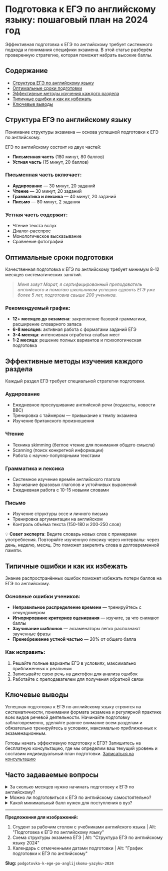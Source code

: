 # Подготовка к ЕГЭ по английскому языку: пошаговый план на 2024 год

Эффективная подготовка к ЕГЭ по английскому требует системного подхода и понимания специфики экзамена. В этой статье разберём проверенную стратегию, которая поможет набрать высокие баллы.

## Содержание
- [Структура ЕГЭ по английскому языку](#структура-егэ-по-английскому-языку)
- [Оптимальные сроки подготовки](#оптимальные-сроки-подготовки)
- [Эффективные методы изучения каждого раздела](#эффективные-методы-изучения-каждого-раздела)
- [Типичные ошибки и как их избежать](#типичные-ошибки-и-как-их-избежать)
- [Ключевые выводы](#ключевые-выводы)

## Структура ЕГЭ по английскому языку

Понимание структуры экзамена — основа успешной подготовки к ЕГЭ по английскому.

ЕГЭ по английскому состоит из двух частей:
- **Письменная часть** (180 минут, 80 баллов)
- **Устная часть** (15 минут, 20 баллов)

### Письменная часть включает:
- **Аудирование** — 30 минут, 20 заданий
- **Чтение** — 30 минут, 20 заданий  
- **Грамматика и лексика** — 40 минут, 20 заданий
- **Письмо** — 80 минут, 2 задания

### Устная часть содержит:
- Чтение текста вслух
- Диалог-расспрос
- Монологическое высказывание
- Сравнение фотографий

## Оптимальные сроки подготовки

Качественная подготовка к ЕГЭ по английскому требует минимум 8-12 месяцев систематических занятий.

> *Меня зовут Марат, я сертифицированный преподаватель английского и помогаю школьникам успешно сдавать ЕГЭ уже более 5 лет, подготовив свыше 200 учеников.*

### Рекомендуемый график:
- **12+ месяцев до экзамена**: закрепление базовой грамматики, расширение словарного запаса
- **6-8 месяцев**: активная работа с форматами заданий ЕГЭ
- **3-4 месяца**: интенсивная отработка слабых мест
- **1-2 месяца**: решение полных вариантов и психологическая подготовка

## Эффективные методы изучения каждого раздела

Каждый раздел ЕГЭ требует специальной стратегии подготовки.

### Аудирование
- Ежедневное прослушивание английской речи (подкасты, новости BBC)
- Тренировка с таймером — привыкание к темпу экзамена
- Изучение британского произношения

### Чтение
- Техника skimming (беглое чтение для понимания общего смысла)
- Scanning (поиск конкретной информации)
- Работа с научно-популярными текстами

### Грамматика и лексика
- Системное изучение времён английского глагола
- Заучивание фразовых глаголов и устойчивых выражений  
- Ежедневная работа с 10-15 новыми словами

### Письмо
- Изучение структуры эссе и личного письма
- Тренировка аргументации на английском
- Контроль объёма текста (150-180 и 200-250 слов)

💡 **Совет эксперта**: Ведите словарь новых слов с примерами употребления. Повторяйте изученную лексику через интервалы: через день, неделю, месяц. Это поможет закрепить слова в долговременной памяти.

## Типичные ошибки и как их избежать

Знание распространённых ошибок поможет избежать потери баллов на ЕГЭ по английскому.

### Основные ошибки учеников:
- **Неправильное распределение времени** — тренируйтесь с секундомером
- **Игнорирование критериев оценивания** — изучите, за что снимают баллы
- **Заучивание шаблонов** — экзаменаторы легко распознают заученные фразы
- **Пренебрежение устной частью** — 20% от общего балла

### Как исправить:
1. Решайте полные варианты ЕГЭ в условиях, максимально приближенных к реальным
2. Записывайте свою речь на диктофон для анализа ошибок
3. Работайте с преподавателем для получения обратной связи

## Ключевые выводы

Успешная подготовка к ЕГЭ по английскому языку строится на систематичности, понимании формата экзамена и регулярной практике всех видов речевой деятельности. Начинайте подготовку заблаговременно, уделяйте равное внимание всем разделам и обязательно тренируйтесь в условиях, максимально приближенных к экзаменационным.

Готовы начать эффективную подготовку к ЕГЭ? Запишитесь на бесплатную консультацию, где мы определим ваш текущий уровень и составим индивидуальный план подготовки. [Записаться на консультацию](#contacts)

## Часто задаваемые вопросы

<details>
<summary>За сколько месяцев нужно начинать подготовку к ЕГЭ по английскому?</summary>
Оптимально начинать подготовку за 12 месяцев до экзамена. Минимальный срок для качественной подготовки — 8 месяцев при интенсивных занятиях 3-4 раза в неделю.
</details>

<details>
<summary>Можно ли подготовиться к ЕГЭ по английскому самостоятельно?</summary>
Самостоятельная подготовка возможна при высоком уровне самодисциплины и базовых знаниях языка. Однако работа с преподавателем существенно повышает эффективность, особенно в разделах "Письмо" и "Говорение".
</details>

<details>
<summary>Какой минимальный балл нужен для поступления в вуз?</summary>
Минимальный балл для получения аттестата — 22 балла. Для поступления в большинство вузов требуется 60+ баллов, в престижные — 80+ баллов.
</details>

<!-- meta: Полный гид по подготовке к ЕГЭ по английскому 2024: структура экзамена, сроки подготовки, эффективные методы изучения и типичные ошибки учеников -->

---

**Предложения для изображений:**
1. Студент за рабочим столом с учебниками английского языка | Alt: "Подготовка к ЕГЭ по английскому языку"
2. Схема структуры экзамена ЕГЭ | Alt: "Структура ЕГЭ по английскому языку 2024"
3. Календарь с отмеченными датами подготовки | Alt: "График подготовки к ЕГЭ по английскому"

**Slug:** `podgotovka-k-ege-po-anglijskomu-yazyku-2024`